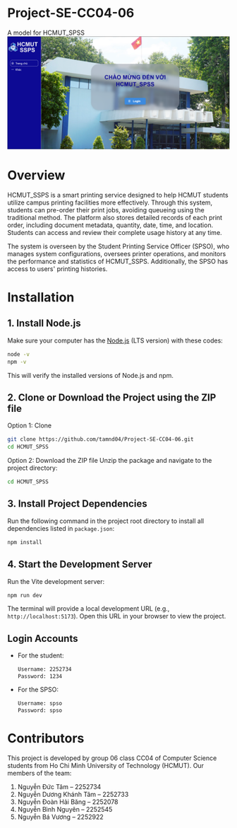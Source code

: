 # Project-SE-CC04-06
A model for HCMUT_SPSS
![HCMUT_SPSS Homepage](https://github.com/tamnd04/Project-SE-CC04-06/blob/main/Documents/Homepage.png)

# Overview
HCMUT_SSPS is a smart printing service designed to help HCMUT students utilize campus printing facilities more effectively. Through this system, students can pre-order their print jobs, avoiding queueing using the traditional method. The platform also stores detailed records of each print order, including document metadata, quantity, date, time, and location. Students can access and review their complete usage history at any time.

The system is overseen by the Student Printing Service Officer (SPSO), who manages system configurations, oversees printer operations, and monitors the performance and statistics of HCMUT_SSPS. Additionally, the SPSO has access to users' printing histories.

# Installation
## 1. Install Node.js
Make sure your computer has the [Node.js](https://nodejs.org/en) (LTS version) with these codes:
```bash
node -v
npm -v
```
This will verify the installed versions of Node.js and npm.

## 2. Clone or Download the Project using the ZIP file
Option 1: Clone
```bash
git clone https://github.com/tamnd04/Project-SE-CC04-06.git
cd HCMUT_SPSS
```
Option 2: Download the ZIP file
Unzip the package and navigate to the project directory:
```bash
cd HCMUT_SPSS
```

## 3. Install Project Dependencies
Run the following command in the project root directory to install all dependencies listed in `package.json`:
```bash
npm install
```

## 4. Start the Development Server
Run the Vite development server:
```bash
npm run dev
```
The terminal will provide a local development URL (e.g., `http://localhost:5173`). Open this URL in your browser to view the project.

## Login Accounts
- For the student:
     ```
     Username: 2252734
     Password: 1234
     ```
- For the SPSO:
     ```
     Username: spso
     Password: spso
     ```

# Contributors
This project is developed by group 06 class CC04 of Computer Science students from Ho Chi Minh University of Technology (HCMUT). Our members of the team:

1.	Nguyễn Đức Tâm – 2252734
2.	Nguyễn Dương Khánh Tâm – 2252733
3.	Nguyễn Đoàn Hải Băng – 2252078
4.	Nguyễn Bình Nguyên – 2252545
5.	Nguyễn Bá Vương – 2252922
